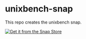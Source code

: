 # unixbench-snap
This repo creates the unixbench snap.

[![Get it from the Snap Store](https://snapcraft.io/static/images/badges/en/snap-store-white.svg)](https://snapcraft.io/unixbench)
